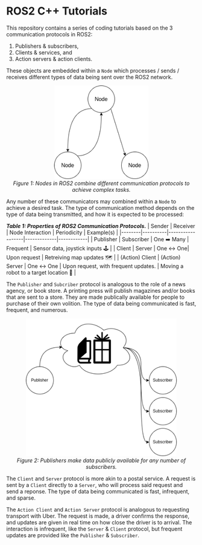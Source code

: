 # ROS2 C++ Tutorials

This repository contains a series of coding tutorials based on the 3 communication protocols in ROS2:

1. Publishers & subscribers,
2. Clients & services, and
3. Action servers & action clients.

These objects are embedded within a `Node` which processes / sends / receives different types of data being sent over the ROS2 network.

<p align="center">
  <img src="assets/NodeInteraction.png" width=250 height="auto" alt="Node interactions."/>
  <br>
  <em>Figure 1: Nodes in ROS2 combine different communication protocols to achieve complex tasks.</em>
</p>

Any number of these communicators may combined within a `Node` to achieve a desired task. The type of communication method depends on the type of data being transmitted, and how it is expected to be processed:

**_Table 1: Properties of ROS2 Communication Protocols._**
| Sender | Receiver | Node Interaction | Periodicity | Example(s) |
|--------|----------|------------------|-------------|------------|
| Publisher | Subscriber | One ➡️ Many | Frequent | Sensor data, joystick inputs 🕹️ |
| Client | Server | One ↔️ One| Upon request | Retreiving map updates 🗺️ |
| (Action) Client | (Action) Server | One ↔️ One | Upon request, with frequent updates. | Moving a robot to a target location :dart: |

The `Publisher` and `Subcriber` protocol is analogous to the role of a news agency, or book store. A printing press will publish magazines and/or books that are sent to a store. They are made publically available for people to purchase of their own volition. The type of data being communicated is fast, frequent, and numerous.

<p align="center">
  <img src="assets/PublisherSubscriberModel.png" width="400" height="auto" alt="Publisher-Subscriber Model."/>
  <br>
  <em>Figure 2: Publishers make data publicly available for any number of subscribers.</em>
</p>

The `Client` and `Server` protocol is more akin to a postal service. A request is sent by a `Client` directly to a `Server`, who will process said request and send a reponse. The type of data being communicated is fast, infrequent, and sparse.

The `Action Client` and `Action Server` protocol is analogous to requesting transport with Uber. The request is made, a driver confirms the response, and updates are given in real time on how close the driver is to arrival. The interaction is infrequent, like the `Server` & `Client` protocol, but frequent updates are provided like the `Publisher` & `Subscriber`.
